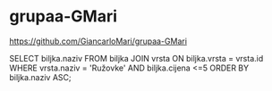 # grupaa-GMari
https://github.com/GiancarloMari/grupaa-GMari

SELECT biljka.naziv
FROM biljka
JOIN vrsta ON biljka.vrsta = vrsta.id
WHERE vrsta.naziv = 'Ružovke'
AND biljka.cijena <=5
ORDER BY biljka.naziv ASC;
